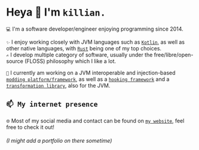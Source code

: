 # Heya 👋 I'm `killian.`

`💻` I'm a software developer/engineer enjoying programming since 2014. 

`✨` I enjoy working closely with JVM languages such as [`Kotlin`](https://kotlinlang.org),
as well as other native languages, with [`Rust`](https://rust-lang.org) being one of my top choices.  
`✍️` I develop multiple category of software, usually under the
free/libre/open-source (FLOSS) philosophy which I like a lot.

`🌱` I currently am working on a JVM interoperable and injection-based [`modding platform/framework`](https://github.com/stardust-enterprises/atlas-framework), 
as well as a [`hooking framework`](https://github.com/MizuSoftware/aspekt) and a [`transformation library`](https://github.com/stardust-enterprises/deface), 
also for the JVM.

## `📫 My internet presence`

`🌐` Most of my social media and contact can be found on [`my website`](https://xtrm.me), feel free to check it out!

###### *(I might add a portfolio on there sometime)*
